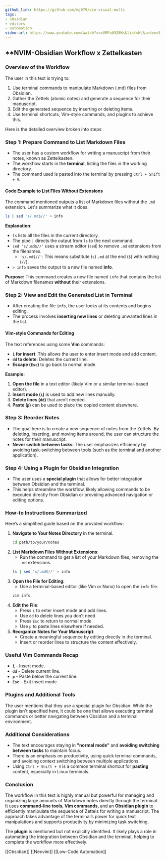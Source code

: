 ```yaml
---
github_link: https://github.com/mg979/vim-visual-multi
tags:
- obsidian
- editors
- automation
video-url: https://www.youtube.com/watch?v=sVRPa6928Ws&list=WL&index=3
---
```

## **NVIM-Obsidian Workflow x Zettelkasten

### Overview of the Workflow

The user in this text is trying to:

1. Use terminal commands to manipulate Markdown (.md) files from Obsidian.
2. Gather the Zettels (atomic notes) and generate a sequence for their manuscript.
3. Edit the generated sequence by inserting or deleting items.
4. Use terminal shortcuts, Vim-style commands, and plugins to achieve this.


Here is the detailed overview broken into steps:

### Step 1: Prepare Command to List Markdown Files

- The user has a custom workflow for writing a manuscript from their notes, known as Zettelkasten.
- The workflow starts in the **terminal**, listing the files in the working directory.
- The command used is pasted into the terminal by pressing `Ctrl + Shift + V`.


#### Code Example to List Files Without Extensions

The command mentioned outputs a list of Markdown files without the `.md` extension. Let's summarize what it does:

```sh
ls | sed 's/.md$//' > info
```

**Explanation:**
- `ls` lists all the files in the current directory.
- The pipe `|` directs the output from `ls` to the next command.
- `sed 's/.md$//'` uses a stream editor (`sed`) to remove `.md` extensions from the filenames.
  - `'s/.md$//'`: This means substitute (`s`) `.md` at the end (`$`) with nothing (`//`).
- `> info` saves the output to a new file named **info**.

**Purpose:**
This command creates a new file named `info` that contains the list of Markdown filenames **without** their extensions.

### Step 2: View and Edit the Generated List in Terminal

- After creating the file `info`, the user looks at its contents and begins editing.
- The process involves **inserting new lines** or deleting unwanted lines in the list.

#### Vim-style Commands for Editing

The text references using some **Vim** commands:

- **`i` for insert**: This allows the user to enter insert mode and add content.
- **`dd` to delete**: Deletes the current line.
- **Escape (`Esc`)** to go back to normal mode.

**Example:**
1. **Open the file** in a text editor (likely Vim or a similar terminal-based editor).
2. **Insert mode (`i`)** is used to add new lines manually.
3. **Delete lines (`dd`)** that aren’t needed.
4. **Paste (`p`)** can be used to place the copied content elsewhere.


### Step 3: Reorder Notes

- The goal here is to create a new sequence of notes from the Zettels. By deleting, inserting, and moving items around, the user can structure the notes for their manuscript.
- **Never switch between tasks**: The user emphasizes efficiency by avoiding task-switching between tools (such as the terminal and another application).

### Step 4: Using a Plugin for Obsidian Integration

- The user uses a **special plugin** that allows for better integration between Obsidian and the terminal.
- This helps streamline the workflow, likely allowing commands to be executed directly from Obsidian or providing advanced navigation or editing options.

### How-to Instructions Summarized

Here’s a simplified guide based on the provided workflow:

1. **Navigate to Your Notes Directory** in the terminal.
   ```sh
   cd path/to/your/notes
   ```
2. **List Markdown Files Without Extensions**:
   - Run the command to get a list of your Markdown files, removing the `.md` extensions.
   ```sh
   ls | sed 's/.md$//' > info
   ```
3. **Open the File for Editing**:
   - Use a terminal-based editor (like Vim or Nano) to open the `info` file.
   ```sh
   vim info
   ```
4. **Edit the File**:
   - Press `i` to enter insert mode and add lines.
   - Use `dd` to delete lines you don’t need.
   - Press `Esc` to return to normal mode.
   - Use `p` to paste lines elsewhere if needed.
5. **Reorganize Notes for Your Manuscript**:
   - Create a meaningful sequence by editing directly in the terminal.
   - Insert or reorder lines to structure the content effectively.


### Useful Vim Commands Recap

- **`i`** - Insert mode.
- **`dd`** - Delete current line.
- **`p`** - Paste below the current line.
- **`Esc`** - Exit insert mode.

### Plugins and Additional Tools

The user mentions that they use a special plugin for Obsidian. While the plugin isn't specified here, it could be one that allows executing terminal commands or better navigating between Obsidian and a terminal environment.

### Additional Considerations

- The text encourages staying in **"normal mode"** and **avoiding switching between tasks** to maintain focus.
- There is an emphasis on productivity, using quick terminal commands, and avoiding context switching between multiple applications.
- Using `Ctrl + Shift + V` is a common terminal shortcut for **pasting** content, especially in Linux terminals.

### Conclusion

The workflow in this text is highly manual but powerful for managing and organizing large amounts of Markdown notes directly through the terminal. It uses **command-line tools**, **Vim commands**, and an **Obsidian plugin** to efficiently manipulate the sequence of Zettels for writing a manuscript. The approach takes advantage of the terminal’s power for quick text manipulations and supports productivity by minimizing task switching.

The **plugin** is mentioned but not explicitly identified. It likely plays a role in automating the integration between Obsidian and the terminal, helping to complete the workflow more effectively.

[[Obsidian]]  [[Neovim]]   [[Low-Code Automation]]